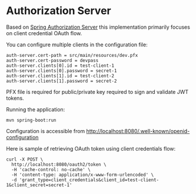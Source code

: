 # Authorization Server

Based on [Spring Authorization Server](https://github.com/spring-projects/spring-authorization-server) this implementation primarily focuses on client credential OAuth flow.

You can configure multiple clients in the configuration file:

```
auth-server.cert-path = src/main/resources/dev.pfx
auth-server.cert-password = devpass
auth-server.clients[0].id = test-client-1
auth-server.clients[0].password = secret-1
auth-server.clients[1].id = test-client-2
auth-server.clients[1].password = secret-2
```

PFX file is required for public/private key required to sign and validate JWT tokens.

Running the application:

`mvn spring-boot:run`

Configuration is accessible from [http://localhost:8080/.well-known/openid-configuration](http://localhost:8080/.well-known/openid-configuration)

Here is sample of retrieving OAuth token using client credentials flow:

```
curl -X POST \
  http://localhost:8080/oauth2/token \
  -H 'cache-control: no-cache' \
  -H 'content-type: application/x-www-form-urlencoded' \
  -d 'grant_type=client_credentials&client_id=test-client-1&client_secret=secret-1'
```
